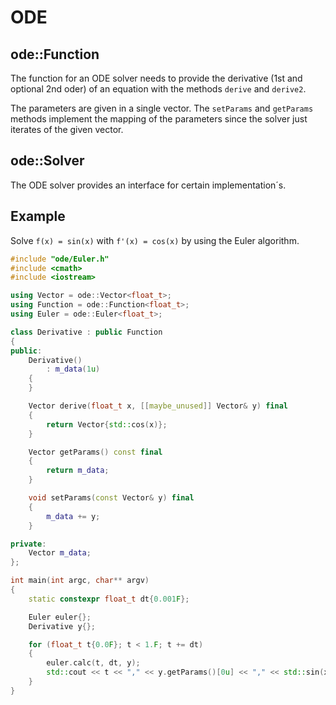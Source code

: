# ODE

## ode::Function

The function for an ODE solver needs to provide the derivative (1st and optional 2nd oder) of an equation with the methods `derive` and `derive2`.

The parameters are given in a single vector. The `setParams` and `getParams` methods implement the mapping of the parameters since the solver just iterates of the given vector.

## ode::Solver

The ODE solver provides an interface for certain implementation´s.

## Example


Solve `f(x) = sin(x)` with `f'(x) = cos(x)` by using the Euler algorithm.

```cpp
#include "ode/Euler.h"
#include <cmath>
#include <iostream>

using Vector = ode::Vector<float_t>;
using Function = ode::Function<float_t>;
using Euler = ode::Euler<float_t>;

class Derivative : public Function
{
public:
    Derivative()
        : m_data(1u)
    {
    }

    Vector derive(float_t x, [[maybe_unused]] Vector& y) final
    {
        return Vector{std::cos(x)};
    }

    Vector getParams() const final
    {
        return m_data;
    }

    void setParams(const Vector& y) final
    {
        m_data += y;
    }

private:
    Vector m_data;
};

int main(int argc, char** argv)
{
    static constexpr float_t dt{0.001F};

    Euler euler{};
    Derivative y{};

    for (float_t t{0.0F}; t < 1.F; t += dt)
    {
        euler.calc(t, dt, y);
        std::cout << t << "," << y.getParams()[0u] << "," << std::sin(x) << std::endl;
    }
}
```
